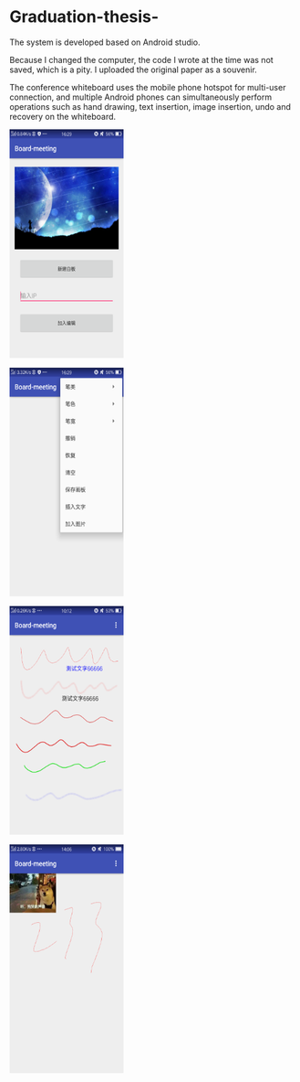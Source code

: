 # Graduation-thesis-

The system is developed based on Android studio.

Because I changed the computer, the code I wrote at the time was not saved, which is a pity. I uploaded the original paper as a souvenir.

The conference whiteboard uses the mobile phone hotspot for multi-user connection, and multiple Android phones can simultaneously perform operations such as hand drawing, text insertion, image insertion, undo and recovery on the whiteboard.


<img src="https://github.com/ogisosetuna/Graduation-thesis-/blob/main/app%20test/Screenshot_2018-05-22-16-29-38-83.png" width="200" height="400" alt="main"/><br/>


<img src="https://github.com/ogisosetuna/Graduation-thesis-/blob/main/app%20test/Screenshot_2018-05-22-16-29-57-82.png" width="200" height="400" alt="menu"/><br/>


<img src="https://github.com/ogisosetuna/Graduation-thesis-/blob/main/app%20test/Screenshot_2018-05-24-10-12-03-62.png" width="200" height="400" alt="text"/><br/>


<img src="https://github.com/ogisosetuna/Graduation-thesis-/blob/main/app%20test/Screenshot_2018-05-24-14-06-01-01.png" width="200" height="400" alt="graph"/><br/>
